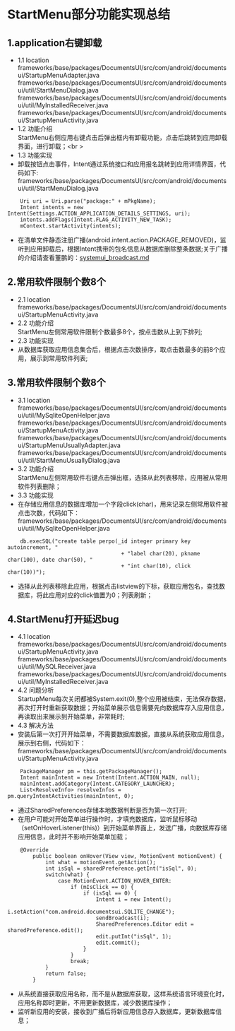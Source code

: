 # StartMenu部分功能实现总结

## 1.application右键卸载
- 1.1 location  
frameworks/base/packages/DocumentsUI/src/com/android/documentsui/StartupMenuAdapter.java  
frameworks/base/packages/DocumentsUI/src/com/android/documentsui/util/StartMenuDialog.java  
frameworks/base/packages/DocumentsUI/src/com/android/documentsui/util/MyInstalledReceiver.java  
frameworks/base/packages/DocumentsUI/src/com/android/documentsui/StartupMenuActivity.java  
- 1.2 功能介绍  
StartMenu右侧应用右键点击后弹出框内有卸载功能，点击后跳转到应用卸载界面，进行卸载；<br \>
- 1.3 功能实现  
- 卸载按钮点击事件，Intent通过系统接口和应用报名跳转到应用详情界面，代码如下:  
frameworks/base/packages/DocumentsUI/src/com/android/documentsui/util/StartMenuDialog.java  
``` 
    Uri uri = Uri.parse("package:" + mPkgName);
    Intent intents = new Intent(Settings.ACTION_APPLICATION_DETAILS_SETTINGS, uri);
    intents.addFlags(Intent.FLAG_ACTIVITY_NEW_TASK);
    mContext.startActivity(intents);
``` 
- 在清单文件静态注册广播(android.intent.action.PACKAGE_REMOVED)，监听到应用卸载后，根据Intent携带的包名信息从数据库删除整条数据;关于广播的介绍请查看董鹏的：[systemui_broadcast.md](https://github.com/openthos/systemui-analysis/blob/master/doc/summary/systemui_broadcast.md)  

## 2.常用软件限制个数8个
- 2.1 location  
frameworks/base/packages/DocumentsUI/src/com/android/documentsui/StartupMenuActivity.java  
- 2.2 功能介绍  
StartMenu左侧常用软件限制个数最多8个，按点击数从上到下排列;  
- 2.3 功能实现  
- 从数据库获取应用信息集合后，根据点击次数排序，取点击数最多的前8个应用，展示到常用软件列表;  

## 3.常用软件限制个数8个
- 3.1 location  
frameworks/base/packages/DocumentsUI/src/com/android/documentsui/util/MySqliteOpenHelper.java  
frameworks/base/packages/DocumentsUI/src/com/android/documentsui/StartupMenuActivity.java  
frameworks/base/packages/DocumentsUI/src/com/android/documentsui/StartupMenuUsuallyAdapter.java  
frameworks/base/packages/DocumentsUI/src/com/android/documentsui/util/StartMenuUsuallyDialog.java  
- 3.2 功能介绍  
StartMenu左侧常用软件右键点击弹出框，选择从此列表移除，应用被从常用软件列表删除；  
- 3.3 功能实现  
- 在存储应用信息的数据库增加一个字段click(char)，用来记录左侧常用软件被点击次数，代码如下：  
frameworks/base/packages/DocumentsUI/src/com/android/documentsui/util/MySqliteOpenHelper.java
``` 
    db.execSQL("create table perpo(_id integer primary key autoincrement, "
                                    + "label char(20), pkname char(100), date char(50), "
                                    + "int char(10), click char(10))");
``` 
- 选择从此列表移除此应用，根据点击listview的下标，获取应用包名，查找数据库，将此应用对应的click值置为0；列表刷新；  

## 4.StartMenu打开延迟bug
- 4.1 location  
frameworks/base/packages/DocumentsUI/src/com/android/documentsui/StartupMenuActivity.java  
frameworks/base/packages/DocumentsUI/src/com/android/documentsui/util/MySQLReceiver.java  
frameworks/base/packages/DocumentsUI/src/com/android/documentsui/util/MyInstalledReceiver.java  
- 4.2 问题分析  
StartupMenu每次关闭都被System.exit(0),整个应用被结束，无法保存数据，再次打开时重新获取数据；开始菜单展示信息需要先向数据库存入应用信息，再读取出来展示到开始菜单，非常耗时;  
- 4.3 解决方法  
- 安装后第一次打开开始菜单，不需要数据库数据，直接从系统获取应用信息，展示到右侧，代码如下：  
frameworks/base/packages/DocumentsUI/src/com/android/documentsui/StartupMenuActivity.java
``` 
    PackageManager pm = this.getPackageManager();
    Intent mainIntent = new Intent(Intent.ACTION_MAIN, null);
    mainIntent.addCategory(Intent.CATEGORY_LAUNCHER);
    List<ResolveInfo> resolveInfos = pm.queryIntentActivities(mainIntent, 0);
``` 
- 通过SharedPreferences存储本地数据判断是否为第一次打开;  
- 在用户可能对开始菜单进行操作时，才填充数据库，监听鼠标移动（setOnHoverListener(this)）到开始菜单界面上，发送广播，向数据库存储应用信息，此时并不影响开始菜单加载；
``` 
    @Override
        public boolean onHover(View view, MotionEvent motionEvent) {
            int what = motionEvent.getAction();
            int isSql = sharedPreference.getInt("isSql", 0);
            switch(what) {
                case MotionEvent.ACTION_HOVER_ENTER:
                    if (mIsClick == 0) {
                        if (isSql == 0) {
                            Intent i = new Intent();
                            i.setAction("com.android.documentsui.SQLITE_CHANGE");
                            sendBroadcast(i);
                            SharedPreferences.Editor edit = sharedPreference.edit();
                            edit.putInt("isSql", 1);
                            edit.commit();
                        }
                    }
                    break;
            }
            return false;
        }

``` 
- 从系统直接获取应用名称，而不是从数据库获取，这样系统语言环境变化时，应用名称即时更新，不用更新数据库，减少数据库操作；
- 监听新应用的安装，接收到广播后将新应用信息存入数据库，更新数据库信息；
